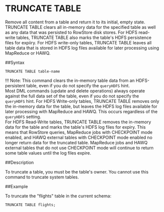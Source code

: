 # TRUNCATE TABLE

Remove all content from a table and return it to its initial, empty state. TRUNCATE TABLE clears all in-memory data for the specified table as well as any data that was persisted to RowStore disk stores. For HDFS read-write tables, TRUNCATE TABLE also marks the table's HDFS persistence files for expiiry. For HDFS write-only tables, TRUNCATE TABLE leaves all table data that is stored in HDFS log files available for later processing using MapReduce or HAWQ.

##Syntax

``` pre
TRUNCATE TABLE table-name
```

!!! Note:
	This command clears the in-memory table data from an HDFS-persistent table, even if you do not specify the `queryHDFS` hint.</br>
	Most DML commands (update and delete operations) always operate against the full data set of the table, even if you do not specify the `queryHDFS` hint. For HDFS Write-only tables, TRUNCATE TABLE removes only the in-memory data for the table, but leaves the HDFS log files available for later processing with MapReduce and HAWQ. This occurs regardless of the `queryHDFS` setting.
	</br>For HDFS Read-Write tables, TRUNCATE TABLE removes the in-memory data for the table and marks the table's HDFS log files for expiry. This means that RowStore queries, MapReduce jobs with CHECKPOINT mode enabled, and HAWQ external tables with CHECKPOINT mode enabled no longer return data for the truncated table. MapReduce jobs and HAWQ external tables that do not use CHECKPOINT mode will continue to return some table values until the log files expire.

<a id="reference_6CBB1645D7E74B0096C9F556AC754EBE__section_F731B973A8A6465DA0065687ABB5FA84"></a>
##Description

To truncate a table, you must be the table's owner. You cannot use this command to truncate system tables.

##Example

To truncate the "flights" table in the current schema:

``` pre
TRUNCATE TABLE flights;
```


